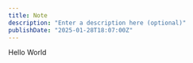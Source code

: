 ```yaml
---
title: Note
description: "Enter a description here (optional)"
publishDate: "2025-01-28T18:07:00Z"
---
```


Hello World
